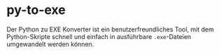 # py-to-exe
Der Python zu EXE Konverter ist ein benutzerfreundliches Tool, mit dem Python-Skripte schnell und einfach in ausführbare `.exe`-Dateien umgewandelt werden können.  
